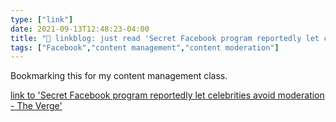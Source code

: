 ```yaml
---
type: ["link"]
date: 2021-09-13T12:48:23-04:00
title: "🔗 linkblog: just read 'Secret Facebook program reportedly let celebrities avoid moderation - The Verge'"
tags: ["Facebook","content management","content moderation"]
---
```

Bookmarking this for my content management class.
 
[link to 'Secret Facebook program reportedly let celebrities avoid moderation - The Verge'](https://www.theverge.com/2021/9/13/22671565/facebook-xcheck-moderation-system-high-profile-exemptions)

